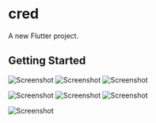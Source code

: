 # cred

A new Flutter project.

## Getting Started

![Screenshot](assets/images/ss_1.jpeg) ![Screenshot](assets/images/ss_3.jpeg) ![Screenshot](assets/images/ss_4.jpeg)

![Screenshot](assets/images/ss_5.jpeg) ![Screenshot](assets/images/ss_6.jpeg) ![Screenshot](assets/images/ss_7.jpeg)

![Screenshot](assets/images/ss_8.jpeg)

